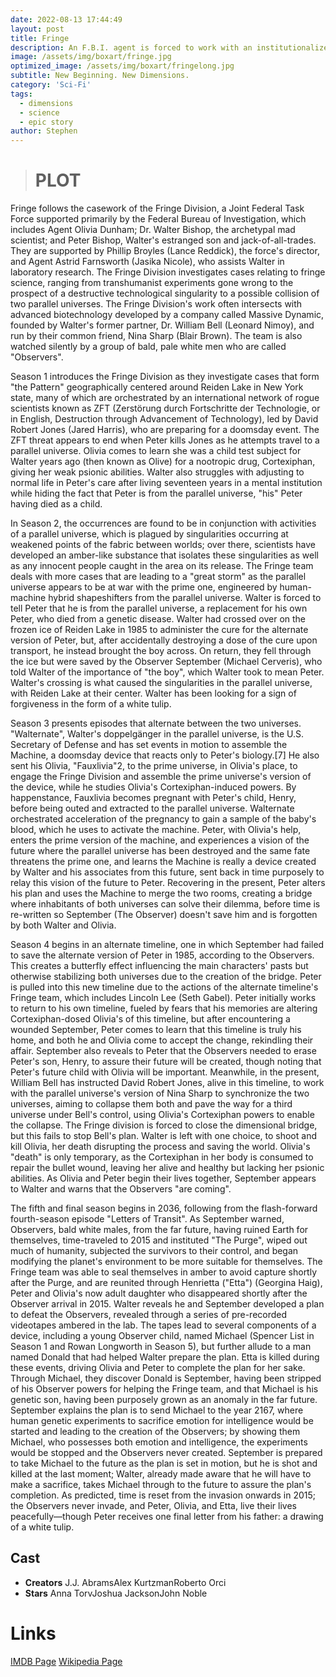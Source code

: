 ```yaml
---
date: 2022-08-13 17:44:49
layout: post
title: Fringe
description: An F.B.I. agent is forced to work with an institutionalized scientist and his son in order to rationalize a brewing storm of unexplained phenomena.
image: /assets/img/boxart/fringe.jpg
optimized_image: /assets/img/boxart/fringelong.jpg
subtitle: New Beginning. New Dimensions.
category: 'Sci-Fi'
tags:
  - dimensions
  - science
  - epic story
author: Stephen
---
```

> # PLOT

Fringe follows the casework of the Fringe Division, a Joint Federal Task Force supported primarily by the Federal Bureau of Investigation, which includes Agent Olivia Dunham; Dr. Walter Bishop, the archetypal mad scientist; and Peter Bishop, Walter's estranged son and jack-of-all-trades. They are supported by Phillip Broyles (Lance Reddick), the force's director, and Agent Astrid Farnsworth (Jasika Nicole), who assists Walter in laboratory research. The Fringe Division investigates cases relating to fringe science, ranging from transhumanist experiments gone wrong to the prospect of a destructive technological singularity to a possible collision of two parallel universes. The Fringe Division's work often intersects with advanced biotechnology developed by a company called Massive Dynamic, founded by Walter's former partner, Dr. William Bell (Leonard Nimoy), and run by their common friend, Nina Sharp (Blair Brown). The team is also watched silently by a group of bald, pale white men who are called "Observers".

Season 1 introduces the Fringe Division as they investigate cases that form "the Pattern" geographically centered around Reiden Lake in New York state, many of which are orchestrated by an international network of rogue scientists known as ZFT (Zerstörung durch Fortschritte der Technologie, or in English, Destruction through Advancement of Technology), led by David Robert Jones (Jared Harris), who are preparing for a doomsday event. The ZFT threat appears to end when Peter kills Jones as he attempts travel to a parallel universe. Olivia comes to learn she was a child test subject for Walter years ago (then known as Olive) for a nootropic drug, Cortexiphan, giving her weak psionic abilities. Walter also struggles with adjusting to normal life in Peter's care after living seventeen years in a mental institution while hiding the fact that Peter is from the parallel universe, "his" Peter having died as a child.

In Season 2, the occurrences are found to be in conjunction with activities of a parallel universe, which is plagued by singularities occurring at weakened points of the fabric between worlds; over there, scientists have developed an amber-like substance that isolates these singularities as well as any innocent people caught in the area on its release. The Fringe team deals with more cases that are leading to a "great storm" as the parallel universe appears to be at war with the prime one, engineered by human-machine hybrid shapeshifters from the parallel universe. Walter is forced to tell Peter that he is from the parallel universe, a replacement for his own Peter, who died from a genetic disease. Walter had crossed over on the frozen ice of Reiden Lake in 1985 to administer the cure for the alternate version of Peter, but, after accidentally destroying a dose of the cure upon transport, he instead brought the boy across. On return, they fell through the ice but were saved by the Observer September (Michael Cerveris), who told Walter of the importance of "the boy", which Walter took to mean Peter. Walter's crossing is what caused the singularities in the parallel universe, with Reiden Lake at their center. Walter has been looking for a sign of forgiveness in the form of a white tulip.

Season 3 presents episodes that alternate between the two universes. "Walternate", Walter's doppelgänger in the parallel universe, is the U.S. Secretary of Defense and has set events in motion to assemble the Machine, a doomsday device that reacts only to Peter's biology.[7] He also sent his Olivia, "Fauxlivia"2, to the prime universe, in Olivia's place, to engage the Fringe Division and assemble the prime universe's version of the device, while he studies Olivia's Cortexiphan-induced powers. By happenstance, Fauxlivia becomes pregnant with Peter's child, Henry, before being outed and extracted to the parallel universe. Walternate orchestrated acceleration of the pregnancy to gain a sample of the baby's blood, which he uses to activate the machine. Peter, with Olivia's help, enters the prime version of the machine, and experiences a vision of the future where the parallel universe has been destroyed and the same fate threatens the prime one, and learns the Machine is really a device created by Walter and his associates from this future, sent back in time purposely to relay this vision of the future to Peter. Recovering in the present, Peter alters his plan and uses the Machine to merge the two rooms, creating a bridge where inhabitants of both universes can solve their dilemma, before time is re-written so September (The Observer) doesn't save him and is forgotten by both Walter and Olivia.

Season 4 begins in an alternate timeline, one in which September had failed to save the alternate version of Peter in 1985, according to the Observers. This creates a butterfly effect influencing the main characters' pasts but otherwise stabilizing both universes due to the creation of the bridge. Peter is pulled into this new timeline due to the actions of the alternate timeline's Fringe team, which includes Lincoln Lee (Seth Gabel). Peter initially works to return to his own timeline, fueled by fears that his memories are altering Cortexiphan-dosed Olivia's of this timeline, but after encountering a wounded September, Peter comes to learn that this timeline is truly his home, and both he and Olivia come to accept the change, rekindling their affair. September also reveals to Peter that the Observers needed to erase Peter's son, Henry, to assure their future will be created, though noting that Peter's future child with Olivia will be important. Meanwhile, in the present, William Bell has instructed David Robert Jones, alive in this timeline, to work with the parallel universe's version of Nina Sharp to synchronize the two universes, aiming to collapse them both and pave the way for a third universe under Bell's control, using Olivia's Cortexiphan powers to enable the collapse. The Fringe division is forced to close the dimensional bridge, but this fails to stop Bell's plan. Walter is left with one choice, to shoot and kill Olivia, her death disrupting the process and saving the world. Olivia's "death" is only temporary, as the Cortexiphan in her body is consumed to repair the bullet wound, leaving her alive and healthy but lacking her psionic abilities. As Olivia and Peter begin their lives together, September appears to Walter and warns that the Observers "are coming".

The fifth and final season begins in 2036, following from the flash-forward fourth-season episode "Letters of Transit". As September warned, Observers, bald white males, from the far future, having ruined Earth for themselves, time-traveled to 2015 and instituted "The Purge", wiped out much of humanity, subjected the survivors to their control, and began modifying the planet's environment to be more suitable for themselves. The Fringe team was able to seal themselves in amber to avoid capture shortly after the Purge, and are reunited through Henrietta ("Etta") (Georgina Haig), Peter and Olivia's now adult daughter who disappeared shortly after the Observer arrival in 2015. Walter reveals he and September developed a plan to defeat the Observers, revealed through a series of pre-recorded videotapes ambered in the lab. The tapes lead to several components of a device, including a young Observer child, named Michael (Spencer List in Season 1 and Rowan Longworth in Season 5), but further allude to a man named Donald that had helped Walter prepare the plan. Etta is killed during these events, driving Olivia and Peter to complete the plan for her sake. Through Michael, they discover Donald is September, having been stripped of his Observer powers for helping the Fringe team, and that Michael is his genetic son, having been purposely grown as an anomaly in the far future. September explains the plan is to send Michael to the year 2167, where human genetic experiments to sacrifice emotion for intelligence would be started and leading to the creation of the Observers; by showing them Michael, who possesses both emotion and intelligence, the experiments would be stopped and the Observers never created. September is prepared to take Michael to the future as the plan is set in motion, but he is shot and killed at the last moment; Walter, already made aware that he will have to make a sacrifice, takes Michael through to the future to assure the plan's completion. As predicted, time is reset from the invasion onwards in 2015; the Observers never invade, and Peter, Olivia, and Etta, live their lives peacefully—though Peter receives one final letter from his father: a drawing of a white tulip. 

## Cast
*    **Creators**  J.J. AbramsAlex KurtzmanRoberto Orci
*    **Stars**  Anna TorvJoshua JacksonJohn Noble


# Links

[IMDB Page](https://www.imdb.com/title/tt1119644/)
[Wikipedia Page](https://en.wikipedia.org/wiki/Fringe_(TV_series))
